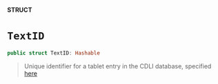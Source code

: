 **STRUCT**

# `TextID`

```swift
public struct TextID: Hashable
```

> Unique identifier for a tablet entry in the CDLI database, specified [here](https://cdli.ucla.edu/?q=cdli-search-information)
